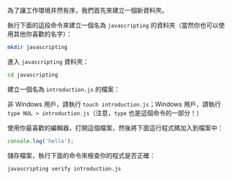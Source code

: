 為了讓工作環境井然有序，我們首先來建立一個新資料夾。 

執行下面的這段命令來建立一個名為 `javascripting` 的資料夾（當然你也可以使用其他你喜歡的名字）：

```bash
mkdir javascripting
```

進入 `javascripting` 資料夾：

```bash
cd javascripting
```

建立一個名為 `introduction.js` 的檔案：

非 Windows 用戶，請執行 `touch introduction.js`；Windows 用戶，請執行 `type NUL > introduction.js`（注意，`type` 也是這個命令的一部分！）

使用你最喜歡的編輯器，打開這個檔案，然後將下面這行程式碼加入到檔案中：

```js
console.log('hello');
```

儲存檔案，執行下面的命令來檢查你的程式是否正確：

```bash
javascripting verify introduction.js
```
